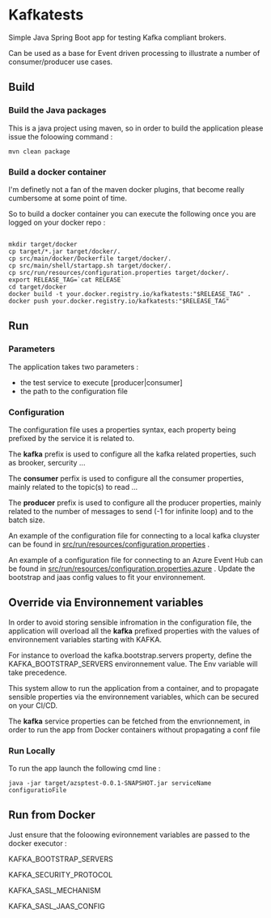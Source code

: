 # Kafkatests

Simple Java Spring Boot app for testing Kafka compliant brokers.

Can be used as a base for Event driven processing to illustrate a number of consumer/producer use cases.

## Build 

### Build the Java packages

This is a java project using maven, so in order to build the application please issue the foloowing command : 

```console
mvn clean package
```

### Build a docker container

I'm definetly not a fan of the maven docker plugins, that become really cumbersome at some point of time.

So to build a docker container you can execute the following once you are logged on your docker repo : 

```console

mkdir target/docker
cp target/*.jar target/docker/.
cp src/main/docker/Dockerfile target/docker/.
cp src/main/shell/startapp.sh target/docker/.
cp src/run/resources/configuration.properties target/docker/.
export RELEASE_TAG=`cat RELEASE`
cd target/docker
docker build -t your.docker.registry.io/kafkatests:"$RELEASE_TAG" .
docker push your.docker.registry.io/kafkatests:"$RELEASE_TAG"
```

## Run 

### Parameters 

The application takes two parameters : 

- the test service to execute [producer|consumer]
- the path to the configuration file 

### Configuration 

The configuration file uses a properties syntax, each property being prefixed by the service it is related to.

The **kafka** prefix is used to configure all the kafka related properties, such as brooker, sercurity ...

The **consumer** perfix is used to configure all the consumer properties, mainly related to the topic(s) to read ...

The **producer** prefix is used to configure all the producer properties, mainly related to the number of messages to send (-1 for infinite loop) and to the batch size.

An example of the configuration file for connecting to a local kafka cluyster can be found in [src/run/resources/configuration.properties](src/run/resources/configuration.properties) .

An example of a configuration file for connecting to an Azure Event Hub can be found in [src/run/resources/configuration.properties.azure](src/run/resources/configuration.properties.azure) . Update the bootstrap and jaas config values to fit your environnement.

## Override via Environnement variables

In order to avoid storing sensible infromation in the configuration file, the application will overload all the **kafka** prefixed properties with the values of environnement variables starting with KAFKA.

For instance to overload the kafka.bootstrap.servers property, define the KAFKA_BOOTSTRAP_SERVERS environnement value. The Env variable will take precedence.

This system allow to run the application from a container, and to propagate sensible properties via the environnement variables, which can be secured on your CI/CD.

The **kafka** service properties can be fetched from the envrionnement, in order to run the app from Docker containers without propagating a conf file 

### Run Locally 

To run the app launch the following cmd line : 

```console
java -jar target/azsptest-0.0.1-SNAPSHOT.jar serviceName configuratioFile
```

## Run from Docker

Just ensure that the foloowing evironnement variables are passed to the docker executor : 

KAFKA_BOOTSTRAP_SERVERS

KAFKA_SECURITY_PROTOCOL

KAFKA_SASL_MECHANISM

KAFKA_SASL_JAAS_CONFIG

